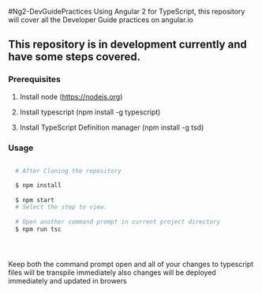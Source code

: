 #Ng2-DevGuidePractices
Using Angular 2 for TypeScript, this repository will cover all the Developer Guide practices on angular.io

## This repository is in development currently and have some steps covered.

### Prerequisites
1) Install node (https://nodejs.org)

2) Install typescript (npm install -g typescript)

3) Install TypeScript Definition manager (npm install -g tsd)


### Usage
```bash

  # After Cloning the repository

  $ npm install
  
  $ npm start
  # Select the step to view.
  
  # Open another command prompt in current project directory
  $ npm run tsc
  
```
#
Keep both the command prompt open and all of your changes to typescript files will be transpile immediately
also changes will be deployed immediately and updated in browers

